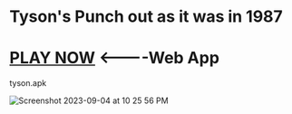# Tyson's Punch out as it was in 1987 
# <a href="https://tyson.jessejesse.com">PLAY NOW</a> <----Web App

tyson.apk

![Screenshot 2023-09-04 at 10 25 56 PM](https://github.com/sudo-self/Tyson/assets/119916323/a9422ad7-e3df-46be-94e2-c9a29ceb5fe7)
